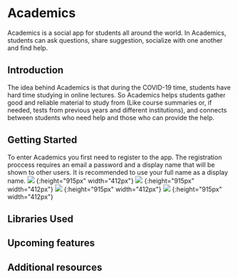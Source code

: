 Academics
=================

Academics is a social app for students all around the world.
In Academics, students can ask questions, share suggestion, socialize with one another and find help.

Introduction
------------

The idea behind Academics is that during the COVID-19 time, students have hard time studying in online lectures.
So Academics helps students gather good and reliable material to study from (Like course summaries or, if needed, tests from previous years and different institutions),
and connects between students who need help and those who can provide the help.

Getting Started
---------------
To enter Academics you first need to register to the app.
The registration proccess requires an email a password and a display name that will be shown to other users.
It is recommended to use your full name as a display name.
![](screenshots/start.png) {:height="915px" width="412px"}
![](screenshots/enter_email.png) {:height="915px" width="412px"}
![](screenshots/enter_password.png) {:height="915px" width="412px"}
![](screenshots/enter_name.png) {:height="915px" width="412px"}
 
Libraries Used
--------------



Upcoming features
-----------------



Additional resources
--------------------

